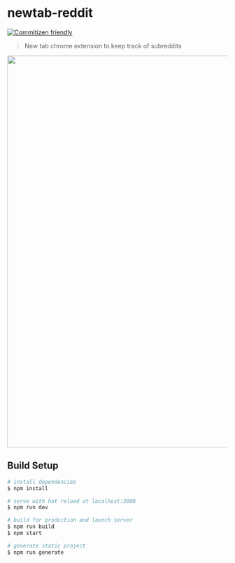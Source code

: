 # newtab-reddit

[![Commitizen friendly](https://img.shields.io/badge/commitizen-friendly-brightgreen.svg)](http://commitizen.github.io/cz-cli/)

> New tab chrome extension to keep track of subreddits

<img src="newtab-reddit.gif" width="895">

## Build Setup

```bash
# install dependencies
$ npm install

# serve with hot reload at localhost:3000
$ npm run dev

# build for production and launch server
$ npm run build
$ npm start

# generate static project
$ npm run generate
```
